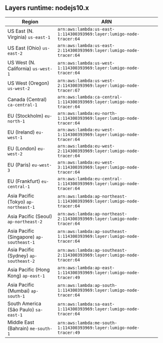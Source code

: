 Layers runtime: nodejs10.x
----
| Region | ARN |
| --- | --- |
|US East (N. Virginia)  `us-east-1`|`arn:aws:lambda:us-east-1:114300393969:layer:lumigo-node-tracer:64`|
|US East (Ohio)  `us-east-2`|`arn:aws:lambda:us-east-2:114300393969:layer:lumigo-node-tracer:64`|
|US West (N. California)  `us-west-1`|`arn:aws:lambda:us-west-1:114300393969:layer:lumigo-node-tracer:64`|
|US West (Oregon)  `us-west-2`|`arn:aws:lambda:us-west-2:114300393969:layer:lumigo-node-tracer:67`|
|Canada (Central)  `ca-central-1`|`arn:aws:lambda:ca-central-1:114300393969:layer:lumigo-node-tracer:64`|
|EU (Stockholm)  `eu-north-1`|`arn:aws:lambda:eu-north-1:114300393969:layer:lumigo-node-tracer:64`|
|EU (Ireland)  `eu-west-1`|`arn:aws:lambda:eu-west-1:114300393969:layer:lumigo-node-tracer:64`|
|EU (London)  `eu-west-2`|`arn:aws:lambda:eu-west-2:114300393969:layer:lumigo-node-tracer:64`|
|EU (Paris)  `eu-west-3`|`arn:aws:lambda:eu-west-3:114300393969:layer:lumigo-node-tracer:64`|
|EU (Frankfurt)  `eu-central-1`|`arn:aws:lambda:eu-central-1:114300393969:layer:lumigo-node-tracer:64`|
|Asia Pacific (Tokyo)  `ap-northeast-1`|`arn:aws:lambda:ap-northeast-1:114300393969:layer:lumigo-node-tracer:64`|
|Asia Pacific (Seoul)  `ap-northeast-2`|`arn:aws:lambda:ap-northeast-2:114300393969:layer:lumigo-node-tracer:64`|
|Asia Pacific (Singapore)  `ap-southeast-1`|`arn:aws:lambda:ap-southeast-1:114300393969:layer:lumigo-node-tracer:64`|
|Asia Pacific (Sydney)  `ap-southeast-2`|`arn:aws:lambda:ap-southeast-2:114300393969:layer:lumigo-node-tracer:64`|
|Asia Pacific (Hong Kong)  `ap-east-1`|`arn:aws:lambda:ap-east-1:114300393969:layer:lumigo-node-tracer:49`|
|Asia Pacific (Mumbai)  `ap-south-1`|`arn:aws:lambda:ap-south-1:114300393969:layer:lumigo-node-tracer:64`|
|South America (São Paulo)  `sa-east-1`|`arn:aws:lambda:sa-east-1:114300393969:layer:lumigo-node-tracer:64`|
|Middle East (Bahrain)  `me-south-1`|`arn:aws:lambda:me-south-1:114300393969:layer:lumigo-node-tracer:49`|
